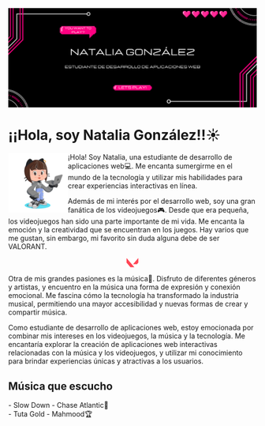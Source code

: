 <img src="./imgs/banner.png" alt="Banner" borderRadius='1rem' boxShadow = '0 3px 10px rgba(0,0,0,0.3)' align="center">

<h1>¡¡Hola, soy Natalia González!!☀️</h1>

<img src="./imgs/octocat.png" width=24% align=left />

¡Hola! Soy Natalia, una estudiante de desarrollo de aplicaciones web💻. Me encanta sumergirme en el mundo de la tecnología y utilizar mis habilidades para crear experiencias interactivas en línea.

Además de mi interés por el desarrollo web, soy una gran fanática de los videojuegos🎮. Desde que era pequeña, los videojuegos han sido una parte importante de mi vida. Me encanta la emoción y la creatividad que se encuentran en los juegos. Hay varios que me gustan, sin embargo, mi favorito sin duda alguna debe de ser VALORANT.

<p align="center">
<img src="./imgs/valorant.png" width=5% align=center />
</p>

Otra de mis grandes pasiones es la música🎵. Disfruto de diferentes géneros y artistas, y encuentro en la música una forma de expresión y conexión emocional. Me fascina cómo la tecnología ha transformado la industria musical, permitiendo una mayor accesibilidad y nuevas formas de crear y compartir música.

Como estudiante de desarrollo de aplicaciones web, estoy emocionada por combinar mis intereses en los videojuegos, la música y la tecnología. Me encantaría explorar la creación de aplicaciones web interactivas relacionadas con la música y los videojuegos, y utilizar mi conocimiento para brindar experiencias únicas y atractivas a los usuarios.

<h2>Música que escucho</h2>
 -  Slow Down - Chase Atlantic💫 </br>
 -  Tuta Gold - Mahmood🏆 </br>
